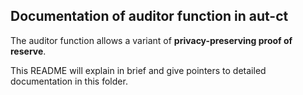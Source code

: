 ## Documentation of auditor function in aut-ct

The auditor function allows a variant of **privacy-preserving proof of reserve**.

This README will explain in brief and give pointers to detailed documentation in this folder.